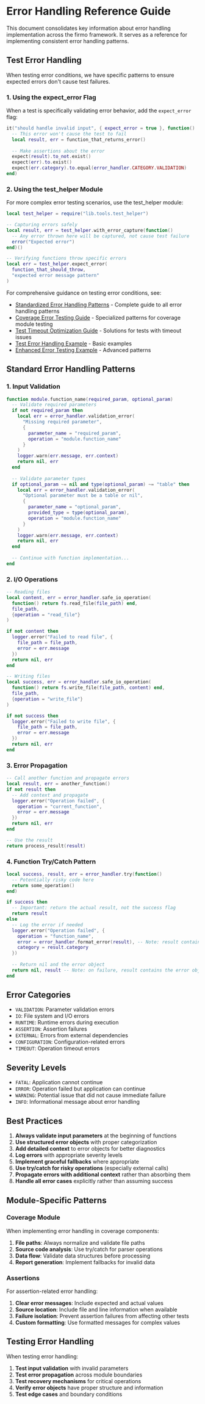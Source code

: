 # Error Handling Reference Guide

This document consolidates key information about error handling implementation across the firmo framework. It serves as a reference for implementing consistent error handling patterns.

## Test Error Handling

When testing error conditions, we have specific patterns to ensure expected errors don't cause test failures.

### 1. Using the expect_error Flag

When a test is specifically validating error behavior, add the `expect_error` flag:

```lua
it("should handle invalid input", { expect_error = true }, function()
  -- This error won't cause the test to fail
  local result, err = function_that_returns_error()
  
  -- Make assertions about the error
  expect(result).to_not.exist()
  expect(err).to.exist()
  expect(err.category).to.equal(error_handler.CATEGORY.VALIDATION)
end)
```

### 2. Using the test_helper Module

For more complex error testing scenarios, use the test_helper module:

```lua
local test_helper = require("lib.tools.test_helper")

-- Capturing errors safely
local result, err = test_helper.with_error_capture(function()
  -- Any error thrown here will be captured, not cause test failure
  error("Expected error")
end)()

-- Verifying functions throw specific errors
local err = test_helper.expect_error(
  function_that_should_throw, 
  "expected error message pattern"
)
```

For comprehensive guidance on testing error conditions, see:
- [Standardized Error Handling Patterns](error_handling_patterns.md) - Complete guide to all error handling patterns
- [Coverage Error Testing Guide](coverage_error_testing_guide.md) - Specialized patterns for coverage module testing
- [Test Timeout Optimization Guide](test_timeout_optimization_guide.md) - Solutions for tests with timeout issues
- [Test Error Handling Example](../../examples/test_error_handling_example.lua) - Basic examples
- [Enhanced Error Testing Example](../../examples/enhanced_error_testing_example.lua) - Advanced patterns

## Standard Error Handling Patterns

### 1. Input Validation

```lua
function module.function_name(required_param, optional_param)
  -- Validate required parameters
  if not required_param then
    local err = error_handler.validation_error(
      "Missing required parameter",
      {
        parameter_name = "required_param",
        operation = "module.function_name"
      }
    )
    logger.warn(err.message, err.context)
    return nil, err
  end
  
  -- Validate parameter types
  if optional_param ~= nil and type(optional_param) ~= "table" then
    local err = error_handler.validation_error(
      "Optional parameter must be a table or nil",
      {
        parameter_name = "optional_param",
        provided_type = type(optional_param),
        operation = "module.function_name"
      }
    )
    logger.warn(err.message, err.context)
    return nil, err
  end
  
  -- Continue with function implementation...
end
```

### 2. I/O Operations

```lua
-- Reading files
local content, err = error_handler.safe_io_operation(
  function() return fs.read_file(file_path) end,
  file_path,
  {operation = "read_file"}
)

if not content then
  logger.error("Failed to read file", {
    file_path = file_path,
    error = err.message
  })
  return nil, err
end

-- Writing files
local success, err = error_handler.safe_io_operation(
  function() return fs.write_file(file_path, content) end,
  file_path,
  {operation = "write_file"}
)

if not success then
  logger.error("Failed to write file", {
    file_path = file_path,
    error = err.message
  })
  return nil, err
end
```

### 3. Error Propagation

```lua
-- Call another function and propagate errors
local result, err = another_function()
if not result then
  -- Add context and propagate
  logger.error("Operation failed", {
    operation = "current_function",
    error = err.message
  })
  return nil, err
end

-- Use the result
return process_result(result)
```

### 4. Function Try/Catch Pattern

```lua
local success, result, err = error_handler.try(function()
  -- Potentially risky code here
  return some_operation()
end)

if success then
  -- Important: return the actual result, not the success flag
  return result
else
  -- Log the error if needed
  logger.error("Operation failed", {
    operation = "function_name",
    error = error_handler.format_error(result), -- Note: result contains the error object on failure
    category = result.category
  })
  
  -- Return nil and the error object
  return nil, result -- Note: on failure, result contains the error object
end
```

## Error Categories

- `VALIDATION`: Parameter validation errors
- `IO`: File system and I/O errors
- `RUNTIME`: Runtime errors during execution
- `ASSERTION`: Assertion failures
- `EXTERNAL`: Errors from external dependencies
- `CONFIGURATION`: Configuration-related errors
- `TIMEOUT`: Operation timeout errors

## Severity Levels

- `FATAL`: Application cannot continue
- `ERROR`: Operation failed but application can continue
- `WARNING`: Potential issue that did not cause immediate failure
- `INFO`: Informational message about error handling

## Best Practices

1. **Always validate input parameters** at the beginning of functions
2. **Use structured error objects** with proper categorization
3. **Add detailed context** to error objects for better diagnostics
4. **Log errors** with appropriate severity levels
5. **Implement graceful fallbacks** where appropriate
6. **Use try/catch for risky operations** (especially external calls)
7. **Propagate errors with additional context** rather than absorbing them
8. **Handle all error cases** explicitly rather than assuming success

## Module-Specific Patterns

### Coverage Module

When implementing error handling in coverage components:

1. **File paths**: Always normalize and validate file paths
2. **Source code analysis**: Use try/catch for parser operations
3. **Data flow**: Validate data structures before processing
4. **Report generation**: Implement fallbacks for invalid data

### Assertions

For assertion-related error handling:

1. **Clear error messages**: Include expected and actual values
2. **Source location**: Include file and line information when available
3. **Failure isolation**: Prevent assertion failures from affecting other tests
4. **Custom formatting**: Use formatted messages for complex values

## Testing Error Handling

When testing error handling:

1. **Test input validation** with invalid parameters
2. **Test error propagation** across module boundaries
3. **Test recovery mechanisms** for critical operations
4. **Verify error objects** have proper structure and information
5. **Test edge cases** and boundary conditions
